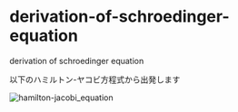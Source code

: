 # derivation-of-schroedinger-equation
derivation of schroedinger equation

以下のハミルトン-ヤコビ方程式から出発します

![hamilton-jacobi_equation](https://user-images.githubusercontent.com/1296728/228400772-7cf96034-8c1d-4b4a-99fa-8afeb0412e55.png)

